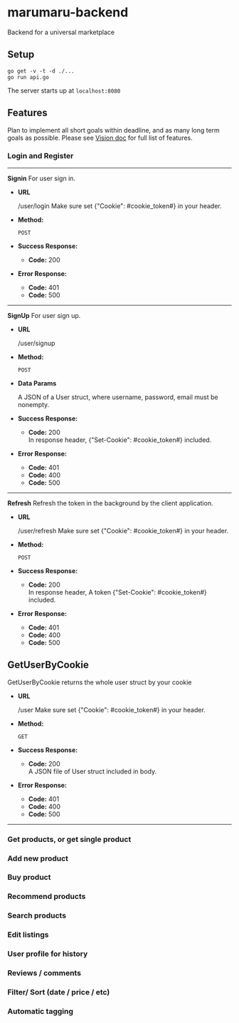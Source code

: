 # marumaru-backend
Backend for a universal marketplace

## Setup

```
go get -v -t -d ./...
go run api.go
```

The server starts up at `localhost:8080`

## Features

Plan to implement all short goals within deadline, and as many long term goals as possible. Please see [Vision doc](https://docs.google.com/document/d/1bldfOAaVAh2pxbKF_G5jPiawzW5ktfYV5UtP09rgYl0/edit#) for full list of features.


### Login and Register
----
**Signin**
  For user sign in.

* **URL**

  /user/login
  Make sure set {"Cookie": #cookie_token#} in your header.

* **Method:**
  
  `POST`
  
* **Success Response:**
  
  * **Code:** 200 <br />
 
* **Error Response:**

  * **Code:** 401 <br />
  * **Code:** 500 <br />

----
**SignUp**
  For user sign up.

* **URL**

  /user/signup

* **Method:**
  
  `POST`

* **Data Params**

  A JSON of a User struct,
  where username, password, email must be nonempty.
* **Success Response:**
  
  * **Code:** 200 <br />
  In response header, {"Set-Cookie": #cookie_token#} included.

* **Error Response:**

  * **Code:** 401 <br />
  * **Code:** 400 <br />
  * **Code:** 500 <br />

----

**Refresh**
  Refresh the token in the background by the client application.
* **URL**

  /user/refresh
  Make sure set {"Cookie": #cookie_token#} in your header.

* **Method:**
  
  `POST`

* **Success Response:**
  
  * **Code:** 200 <br />
  In response header, A token {"Set-Cookie": #cookie_token#} included.

* **Error Response:**

  * **Code:** 401 <br />
  * **Code:** 400 <br />
  * **Code:** 500 <br />


**GetUserByCookie**
----
GetUserByCookie returns the whole user struct by your cookie
* **URL**

  /user
  Make sure set {"Cookie": #cookie_token#} in your header.

* **Method:**
  
  `GET`

* **Success Response:**
  
  * **Code:** 200 <br />
  A JSON file of User struct included in body.
* **Error Response:**

  * **Code:** 401 <br />
  * **Code:** 400 <br />
  * **Code:** 500 <br />
----

### Get products, or get single product

### Add new product

### Buy product

### Recommend products

### Search products

### Edit listings

### User profile for history

### Reviews / comments

### Filter/ Sort (date / price / etc)


### Automatic tagging